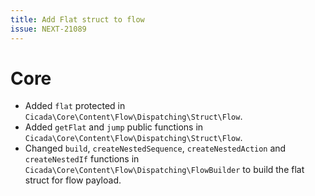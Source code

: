 ```yaml
---
title: Add Flat struct to flow
issue: NEXT-21089
---
```

# Core
* Added `flat` protected in `Cicada\Core\Content\Flow\Dispatching\Struct\Flow`.
* Added `getFlat` and `jump` public functions in `Cicada\Core\Content\Flow\Dispatching\Struct\Flow`.
* Changed `build`, `createNestedSequence`, `createNestedAction` and `createNestedIf` functions in `Cicada\Core\Content\Flow\Dispatching\FlowBuilder` to build the flat struct for flow payload.
